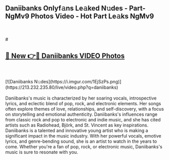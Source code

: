 ## Daniibanks Onlyf𝚊ns Le𝚊ked N𝚞des - Part-NgMv9 Photos Video - Hot Part Le𝚊ks NgMv9
<br>
<br>
# <h2><a href="https://213.232.235.80/live/video.php?q=daniibanks">🔗 New 👉🔴 Daniibanks VIDEO Photos</a></h2>
<br>
<br>
[![Daniibanks N𝚞des](https://i.imgur.com/1EjSzPs.png)](https://213.232.235.80/live/video.php?q=daniibanks)
<br>
<br>
Daniibanks's music is characterized by her soaring vocals, introspective lyrics, and eclectic blend of pop, rock, and electronic elements. Her songs often explore themes of love, relationships, and self-discovery, with a focus on storytelling and emotional authenticity. Daniibanks's influences range from classic rock and pop to electronic and indie music, and she has cited artists such as Radiohead, Björk, and St. Vincent as key inspirations. Daniibanks is a talented and innovative young artist who is making a significant impact in the music industry. With her powerful vocals, emotive lyrics, and genre-bending sound, she is an artist to watch in the years to come. Whether you're a fan of pop, rock, or electronic music, Daniibanks's music is sure to resonate with you.
<br>
<br>